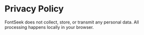 # Privacy Policy

FontSeek does not collect, store, or transmit any personal data. All processing happens locally in your browser.
